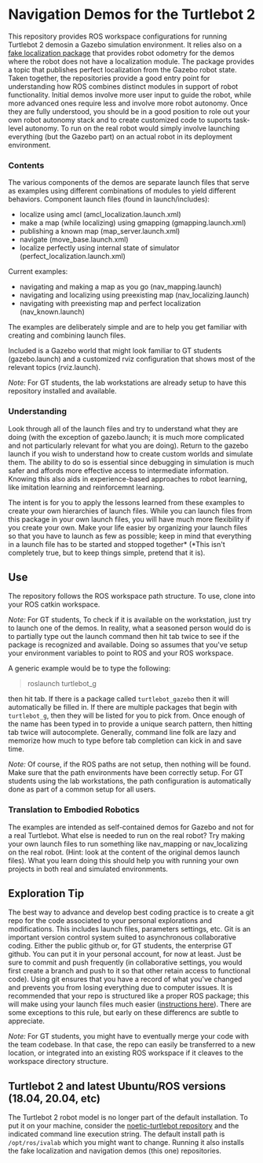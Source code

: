 # Navigation Demos for the Turtlebot 2

This repository provides ROS workspace configurations for running Turtlebot 2 demosin a Gazebo simulation environment.  It relies also on a [fake localization package](https://github.com/TurtlebotAdventures/gazebo_fake_localization.git) that provides robot 
odometry for the demos where the robot does not have a localization module.   The package provides a topic that publishes perfect localization from the Gazebo 
robot state.  Taken together, the repositories provide a good entry point for understanding how ROS combines distinct modules in support of robot functionality.
Initial demos involve more user input to guide the robot, while more advanced ones require less and involve more robot autonomy. Once they are fully understood, you 
should be in a good position to role out your own robot autonomy stack and to create customized code to suports task-level autonomy.  To run on the real robot would simply 
involve launching everything (but the Gazebo part) on an actual robot in its deployment environment.

### Contents

The various components of the demos are separate launch files that serve as examples using different combinations of modules to yield different behaviors. 
Component launch files (found in launch/includes):

- localize using amcl (amcl_localization.launch.xml)
- make a map (while localizing) using gmapping (gmapping.launch.xml)
- publishing a known map (map_server.launch.xml)
- navigate (move_base.launch.xml)
- localize perfectly using internal state of simulator (perfect_localization.launch.xml)

Current examples:

- navigating and making a map as you go (nav_mapping.launch)
- navigating and localizing using preexisting map (nav_localizing.launch)
- navigating with preexisting map and perfect localization (nav_known.launch)

The examples are deliberately simple and are to help you get familiar with creating and combining launch files.

Included is a Gazebo world that might look familiar to GT students (gazebo.launch) and a customized rviz configuration that shows most of the relevant topics (rviz.launch). 

_Note:_ For GT students, the lab workstations are already setup to have this repository installed and available.

### Understanding

Look through all of the launch files and try to understand what they are doing (with the exception of gazebo.launch; it is much more complicated and not particularly 
relevant for what you are doing). Return to the gazebo launch if you wish to understand how to create custom worlds and simulate them.  The ability to do so is essential 
since debugging in simulation is much safer and affords more effective access to intermediate information. Knowing this also aids in experience-based approaches to robot 
learning, like imitation learning and reinforcemnt learning.

The intent is for you to apply the lessons learned from these examples to create your own hierarchies of launch files. While you can <include> launch files from this
package in your own launch files, you will have much more flexibility if you create your own. Make your life easier by organizing your launch files so that you have to
launch as few as possible; keep in mind that everything in a launch file has to be started and stopped together* (*This isn't completely true, but to keep things 
simple, pretend that it is).

## Use

The repository follows the ROS workspace path structure.  To use, clone into your ROS catkin workspace. 

_Note:_ For GT students, To check if it is available on the workstation, just try to launch one of the demos. In reality, what a seasoned person would do is to partially type out the launch command then hit tab twice to see if the package is recognized and available.  Doing so assumes that you've setup your environment variables to point to ROS and your ROS workspace.

A generic example would be to type the following:
> roslaunch turtlebot_g

then hit tab.  If there is a package called ``turtlebot_gazebo`` then it will automatically be filled in.  If there are multiple packages that begin with ``turtlebot_g``, then they will be listed for you to pick from.  Once enough of the name has been typed in to provide a unique search pattern, then hitting tab twice will autocomplete.  Generally, command line folk are lazy and memorize how much to type before tab completion can kick in and save time. 


_Note:_ Of course, if the ROS paths are not setup, then nothing will be found.  Make sure that the path environments have been correctly setup.  For GT students using the lab workstations, the path configuration is automatically done as part of a common setup for all users.


### Translation to Embodied Robotics

The examples are intended as self-contained demos for Gazebo and not for a real Turtlebot. What else is needed to run on the real robot? Try making your own launch 
files to run something like nav_mapping or nav_localizing on the real robot. (Hint: look at the content of the original demos launch files). What you learn doing 
this should help you with running your own projects in both real and simulated environments.

## Exploration Tip

The best way to advance and develop best coding practice is to create a git repo for the code associated to your personal explorations and modifications.
This includes launch files, parameters settings, etc. Git is an important version control system suited to asynchronous collaborative coding. Either the public
github or, for GT students, the enterprise GT github. You can put it in your personal account, for now at least. Just be sure to commit and push frequently (in 
collaborative settings, you would first create a branch and push to it so that other retain access to functional code). 
Using git ensures that you have a record of what you've changed and prevents you from losing everything due to computer issues. 
It is recommended that your repo is structured like a proper ROS package; this will make using your launch files much easier
([instructions here](http://wiki.ros.org/ROS/Tutorials/CreatingPackage)).  There are some exceptions to this rule, but early on these differencs are subtle to 
appreciate.

  _Note:_ For GT students, you might have to eventually merge your code with the team codebase.  In that case, the repo can easily be transferred to a new location, or integrated into an existing ROS workspace if it cleaves to the workspace directory structure. 
  
  ## Turtlebot 2 and latest Ubuntu/ROS versions (18.04, 20.04, etc)
  
  The Turtlebot 2 robot model is no longer part of the default installation.  To put it on your machine, consider the [noetic-turtlebot repository](https://github.com/ivaROS/noetic_turtlebot) and the indicated command line execution string.  The default install path is ``/opt/ros/ivalab`` which you might want to change.  Running it also installs the fake localization and navigation demos (this one) repositories.
